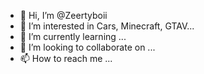 - 👋 Hi, I’m @Zeertyboii
- 👀 I’m interested in Cars, Minecraft, GTAV...
- 🌱 I’m currently learning ...
- 💞️ I’m looking to collaborate on ...
- 📫 How to reach me ...

<!---
Zeertyboii/Zeertyboii is a ✨ special ✨ repository because its `README.md` (this file) appears on your GitHub profile.
You can click the Preview link to take a look at your changes.
--->
